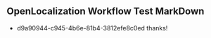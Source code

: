 ## OpenLocalization Workflow Test MarkDown
* d9a90944-c945-4b6e-81b4-3812efe8c0ed thanks!

<!--HONumber=Jul16_HO4-->


